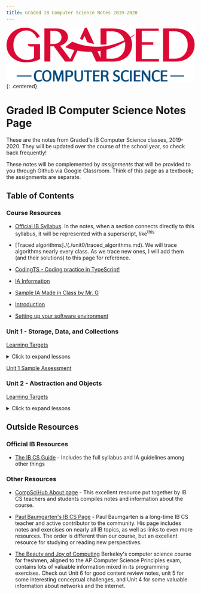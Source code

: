 ```yaml
---
title: Graded IB Computer Science Notes 2019-2020
---
```


![Graded CS Logo](./unit0/computer-science-logo.png){: .centered}

# Graded IB Computer Science Notes Page

These are the notes from Graded's IB Computer Science classes, 2019-2020. They will be updated over the course of the school year, so check back frequently!

These notes will be complemented by *assignments* that will be provided to you through Github via Google Classroom. Think of this page as a textbook; the assignments are separate.

## Table of Contents

### Course Resources

* [Official IB Syllabus](./unit0/syllabus.md). In the notes, when a section connects directly to this syllabus, it will be represented with a superscript, like<sup>this</sup>
  
* [Traced algorithms]./(./unit0/traced_algorithms.md). We will trace algorithms nearly every class. As we trace new ones, I will add them (and their solutions) to this page for reference.
* [CodingTS - Coding practice in TypeScript!](https://graded-cs-resources.github.io/CodingTS/)
  
* [IA Information](./unit0/ia.md)
* [Sample IA Made in Class by Mr. G](./unit0/sample_ia.md)
  
* [Introduction](./unit1/00_Intro.md)
* [Setting up your software environment](./unit1/01_Getting_Set_Up.md)
  
### Unit 1 - Storage, Data, and Collections

[Learning Targets](/unit1/00_Learning_Targets.md)

<details markdown="1" class="normal"><summary>Click to expand lessons</summary>

* [Abstraction and the computer processor](./unit1/00a_Abstraction.md)
* [Variables, Functions, and Types](./unit1/02_FirstFunction.md)
* [Computer memory](./unit1/03_Data_on_computers.md)
* [Common Data types](./unit1/04_Common_data_types.md) 
* [Operators](./unit1/05_Operators.md)
* [Arrays](./unit1/06_Arrays.md)
* [Intro to Resource Management](./unit1/08_Resource_Management_Intro.md) (HL Only)
* [Intro to p5](./unit1/07_intro_to_p5.md)

</details>

[Unit 1 Sample Assessment](./unit1/09_sample_assessment.md)

### Unit 2 - Abstraction and Objects

[Learning Targets](./unit2/00_Learning_Targets.md)

<details markdown="1" class="normal"><summary>Click to expand lessons</summary>

* [Introducing objects](./unit2/01_Programming_with_objects.md)
* [Public, Private, Static, Readonly, and Const](./unit2/02_Private_Public_Static.md)
* [Practice Problems](./unit2/02a_object_anatomy_practice_problems.md)
* [UML Class Diagrams](./unit2/03_UML_Class_diagrams.md)
* [Search Algorithms](./unit2/04_Standard_Algorithms.md)
* [Introduction to System Design - Requirements Analysis](./unit2/05_System_Design_Introduction.md)
* [Boolean operators, truth tables, and logic diagrams](./unit2/06_boolean_logic.md)
* [Binary and Hexadecimal](./unit2/07_binary_and_hexadecimal.md)

</details>

## Outside Resources

### Official IB Resources

* [The IB CS Guide](https://ib.compscihub.net/wp-content/uploads/2015/04/IBCompSciGuide.pdf) - Includes the full syllabus and IA guidelines among other things

### Other Resources

* [CompSciHub About page](https://ib.compscihub.net/about) - This excellent resource put together by IB CS teachers and students compiles notes and information about the course.

* [Paul Baumgarten's IB CS Page](https://pbaumgarten.com/ib-compsci//) - Paul Baumgarten is a long-time IB CS teacher and active contributor to the community. His page includes notes and exercises on nearly all IB topics, as well as links to even more resources. The order is different than our course, but an excellent resource for studying or reading new perspectives.

* [The Beauty and Joy of Computing](https://bjc.edc.org/bjc-r/course/bjc4nyc.html) Berkeley's computer science course for freshmen, aligned to the AP Computer Science Principles exam, contains lots of valuable information mixed in its programming exercises. Check out Unit 6 for good content review notes, unit 5 for some interesting conceptual challenges, and Unit 4 for some valuable information about networks and the internet.
